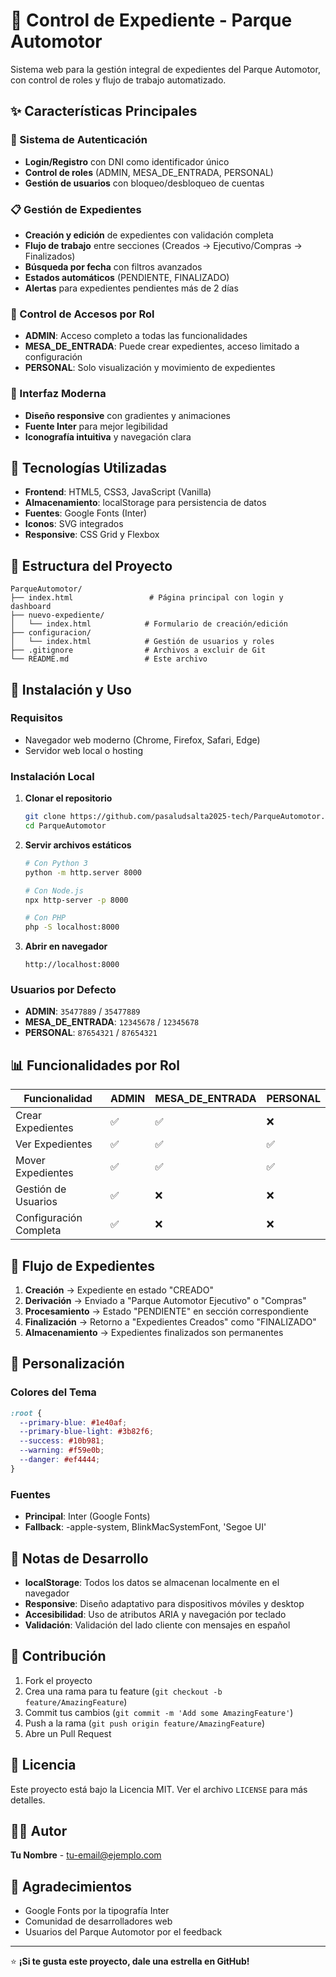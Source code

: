 # 🚗 Control de Expediente - Parque Automotor

Sistema web para la gestión integral de expedientes del Parque Automotor, con control de roles y flujo de trabajo automatizado.

## ✨ Características Principales

### 🔐 Sistema de Autenticación
- **Login/Registro** con DNI como identificador único
- **Control de roles** (ADMIN, MESA_DE_ENTRADA, PERSONAL)
- **Gestión de usuarios** con bloqueo/desbloqueo de cuentas

### 📋 Gestión de Expedientes
- **Creación y edición** de expedientes con validación completa
- **Flujo de trabajo** entre secciones (Creados → Ejecutivo/Compras → Finalizados)
- **Búsqueda por fecha** con filtros avanzados
- **Estados automáticos** (PENDIENTE, FINALIZADO)
- **Alertas** para expedientes pendientes más de 2 días

### 🎯 Control de Accesos por Rol
- **ADMIN**: Acceso completo a todas las funcionalidades
- **MESA_DE_ENTRADA**: Puede crear expedientes, acceso limitado a configuración
- **PERSONAL**: Solo visualización y movimiento de expedientes

### 📱 Interfaz Moderna
- **Diseño responsive** con gradientes y animaciones
- **Fuente Inter** para mejor legibilidad
- **Iconografía intuitiva** y navegación clara

## 🚀 Tecnologías Utilizadas

- **Frontend**: HTML5, CSS3, JavaScript (Vanilla)
- **Almacenamiento**: localStorage para persistencia de datos
- **Fuentes**: Google Fonts (Inter)
- **Iconos**: SVG integrados
- **Responsive**: CSS Grid y Flexbox

## 📁 Estructura del Proyecto

 ```
 ParqueAutomotor/
 ├── index.html                 # Página principal con login y dashboard
 ├── nuevo-expediente/
 │   └── index.html            # Formulario de creación/edición
 ├── configuracion/
 │   └── index.html            # Gestión de usuarios y roles
 ├── .gitignore                # Archivos a excluir de Git
 └── README.md                 # Este archivo
 ```

## 🔧 Instalación y Uso

### Requisitos
- Navegador web moderno (Chrome, Firefox, Safari, Edge)
- Servidor web local o hosting

### Instalación Local
1. **Clonar el repositorio**
   ```bash
   git clone https://github.com/pasaludsalta2025-tech/ParqueAutomotor.git
   cd ParqueAutomotor
   ```

2. **Servir archivos estáticos**
   ```bash
   # Con Python 3
   python -m http.server 8000
   
   # Con Node.js
   npx http-server -p 8000
   
   # Con PHP
   php -S localhost:8000
   ```

3. **Abrir en navegador**
   ```
   http://localhost:8000
   ```

### Usuarios por Defecto
- **ADMIN**: `35477889` / `35477889`
- **MESA_DE_ENTRADA**: `12345678` / `12345678`
- **PERSONAL**: `87654321` / `87654321`

## 📊 Funcionalidades por Rol

| Funcionalidad | ADMIN | MESA_DE_ENTRADA | PERSONAL |
|---------------|-------|------------------|----------|
| Crear Expedientes | ✅ | ✅ | ❌ |
| Ver Expedientes | ✅ | ✅ | ✅ |
| Mover Expedientes | ✅ | ✅ | ✅ |
| Gestión de Usuarios | ✅ | ❌ | ❌ |
| Configuración Completa | ✅ | ❌ | ❌ |

## 🔄 Flujo de Expedientes

1. **Creación** → Expediente en estado "CREADO"
2. **Derivación** → Enviado a "Parque Automotor Ejecutivo" o "Compras"
3. **Procesamiento** → Estado "PENDIENTE" en sección correspondiente
4. **Finalización** → Retorno a "Expedientes Creados" como "FINALIZADO"
5. **Almacenamiento** → Expedientes finalizados son permanentes

## 🎨 Personalización

### Colores del Tema
```css
:root {
  --primary-blue: #1e40af;
  --primary-blue-light: #3b82f6;
  --success: #10b981;
  --warning: #f59e0b;
  --danger: #ef4444;
}
```

### Fuentes
- **Principal**: Inter (Google Fonts)
- **Fallback**: -apple-system, BlinkMacSystemFont, 'Segoe UI'

## 📝 Notas de Desarrollo

- **localStorage**: Todos los datos se almacenan localmente en el navegador
- **Responsive**: Diseño adaptativo para dispositivos móviles y desktop
- **Accesibilidad**: Uso de atributos ARIA y navegación por teclado
- **Validación**: Validación del lado cliente con mensajes en español

## 🤝 Contribución

1. Fork el proyecto
2. Crea una rama para tu feature (`git checkout -b feature/AmazingFeature`)
3. Commit tus cambios (`git commit -m 'Add some AmazingFeature'`)
4. Push a la rama (`git push origin feature/AmazingFeature`)
5. Abre un Pull Request

## 📄 Licencia

Este proyecto está bajo la Licencia MIT. Ver el archivo `LICENSE` para más detalles.

## 👨‍💻 Autor

**Tu Nombre** - [tu-email@ejemplo.com](mailto:tu-email@ejemplo.com)

## 🙏 Agradecimientos

- Google Fonts por la tipografía Inter
- Comunidad de desarrolladores web
- Usuarios del Parque Automotor por el feedback

---

⭐ **¡Si te gusta este proyecto, dale una estrella en GitHub!**
